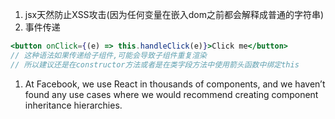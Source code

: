 1. jsx天然防止XSS攻击(因为任何变量在嵌入dom之前都会解释成普通的字符串)
1. 事件传递
  ```jsx
  <button onClick={(e) => this.handleClick(e)}>Click me</button>
  // 这种语法如果传递给子组件,可能会导致子组件重复渲染
  // 所以建议还是在constructor方法或者是在类字段方法中使用箭头函数中绑定this
  ```
1. At Facebook, we use React in thousands of components, and we haven’t found any use cases where we would recommend creating component inheritance hierarchies.
